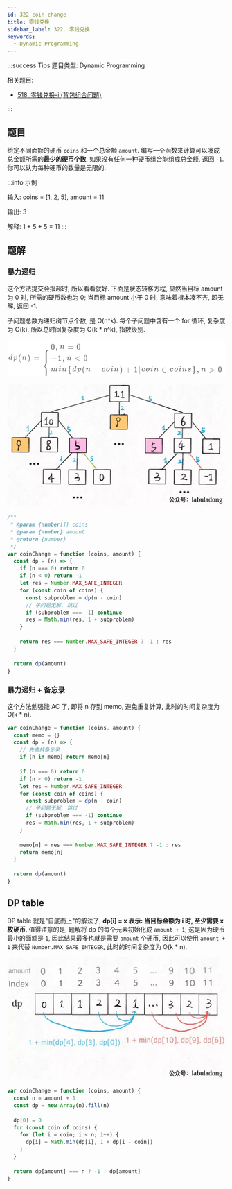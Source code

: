 ```yaml
---
id: 322-coin-change
title: 零钱兑换
sidebar_label: 322. 零钱兑换
keywords:
  - Dynamic Programming
---
```


:::success Tips
题目类型: Dynamic Programming

相关题目:

- [518. 零钱兑换-ii(背包组合问题)](/leetcode/medium/518-change)

:::

## 题目

给定不同面额的硬币 `coins` 和一个总金额 `amount`. 编写一个函数来计算可以凑成总金额所需的**最少的硬币个数**. 如果没有任何一种硬币组合能组成总金额, 返回 `-1`. 你可以认为每种硬币的数量是无限的.

:::info 示例

输入: coins = [1, 2, 5], amount = 11

输出: 3

解释: 1 + 5 + 5 = 11
:::

## 题解

### 暴力递归

这个方法提交会报超时, 所以看看就好. 下面是状态转移方程, 显然当目标 amount 为 0 时, 所需的硬币数也为 0; 当目标 amount 小于 0 时, 意味着根本凑不齐, 即无解, 返回 -1.

子问题总数为递归树节点个数, 是 O(n^k). 每个子问题中含有一个 for 循环, 复杂度为 O(k). 所以总时间复杂度为 O(k \* n^k), 指数级别.

![322-coin-change](../../static/img/322-coin-change-1.png)

![322-coin-change](../../static/img/322-coin-change-2.jpeg)

```ts
/**
 * @param {number[]} coins
 * @param {number} amount
 * @return {number}
 */
var coinChange = function (coins, amount) {
  const dp = (n) => {
    if (n === 0) return 0
    if (n < 0) return -1
    let res = Number.MAX_SAFE_INTEGER
    for (const coin of coins) {
      const subproblem = dp(n - coin)
      // 子问题无解, 跳过
      if (subproblem === -1) continue
      res = Math.min(res, 1 + subproblem)
    }

    return res === Number.MAX_SAFE_INTEGER ? -1 : res
  }

  return dp(amount)
}
```

### 暴力递归 + 备忘录

这个方法勉强能 AC 了, 即将 n 存到 memo, 避免重复计算, 此时的时间复杂度为 O(k \* n).

```ts
var coinChange = function (coins, amount) {
  const memo = {}
  const dp = (n) => {
    // 先查找备忘录
    if (n in memo) return memo[n]

    if (n === 0) return 0
    if (n < 0) return -1
    let res = Number.MAX_SAFE_INTEGER
    for (const coin of coins) {
      const subproblem = dp(n - coin)
      // 子问题无解, 跳过
      if (subproblem === -1) continue
      res = Math.min(res, 1 + subproblem)
    }

    memo[n] = res === Number.MAX_SAFE_INTEGER ? -1 : res
    return memo[n]
  }

  return dp(amount)
}
```

## DP table

DP table 就是"自底而上"的解法了, **dp[i] = x 表示: 当目标金额为 i 时, 至少需要 x 枚硬币**. 值得注意的是, 题解将 dp 的每个元素初始化成 `amount + 1`, 这是因为硬币最小的面额是 `1`, 因此结果最多也就是需要 `amount` 个硬币, 因此可以使用 `amount + 1` 来代替 `Number.MAX_SAFE_INTEGER`, 此时的时间复杂度为 O(k \* n).

![322-coin-change](../../static/img/322-coin-change-3.jpeg)

```ts
var coinChange = function (coins, amount) {
  const n = amount + 1
  const dp = new Array(n).fill(n)

  dp[0] = 0
  for (const coin of coins) {
    for (let i = coin; i < n; i++) {
      dp[i] = Math.min(dp[i], 1 + dp[i - coin])
    }
  }

  return dp[amount] === n ? -1 : dp[amount]
}
```
